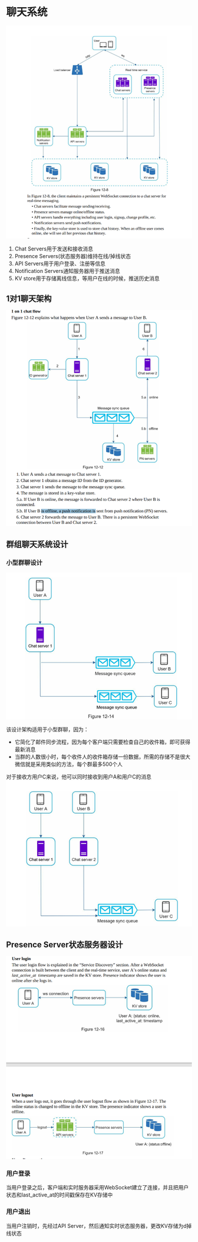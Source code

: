# 聊天系统

![聊天系统架构](../assets/system_design/12-8.png)

1. Chat Servers用于发送和接收消息
2. Presence Servers(状态服务器)维持在线/掉线状态
3. API Servers用于用户登录、注册等信息
4. Notification Servers通知服务器用于推送消息
5. KV store用于存储离线信息，等用户在线的时候，推送历史消息

## 1对1聊天架构

![1对1聊天架构](../assets/system_design/12-12.png)


## 群组聊天系统设计
### 小型群聊设计
![小型群聊设计](../assets/system_design/12-14.png)

该设计架构适用于小型群聊，因为：
- 它简化了邮件同步流程，因为每个客户端只需要检查自己的收件箱，即可获得最新消息
- 当群的人数很小时，每个收件人的收件箱存储一份数据，所需的存储不是很大    
微信就是采用类似的方法，每个群最多500个人    

对于接收方用户C来说，他可以同时接收到用户A和用户C的消息
![接收方接收数据](../assets/system_design/12-15.png)

## Presence Server状态服务器设计
![状态服务器设计](../assets/system_design/12-17.png)

### 用户登录
当用户登录之后，客户端和实时服务器采用WebSocket建立了连接，并且把用户状态和last_active_at的时间戳保存在KV存储中


### 用户退出
当用户注销时，先经过API Server，然后通知实时状态服务器，更改KV存储为d掉线状态